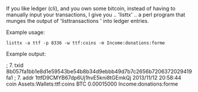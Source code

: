 If you like ledger (cli), and you own some bitcoin, instead of having to
manually input your transactions, I give you .. 'listtx' .. a perl program
that munges the output of 'listtransactions <account>' into ledger entries.

Example usage:

	listtx -a ttf -p 8336 -w ttf:coins -m Income:donations:forme

Example output:

; 7. txid 8b057fa1bb1e8d1e59543be54b8b34d9ebbb49d7b7c2656b7206372029419fa1
; 7. addr 1ttfD9CMYB67dp6Uj1hvE5kni8tGEmkQj
2013/11/12 20:58:44 coin
    Assets:Wallets:ttf:coins    BTC     0.00015000
    Income:donations:forme

